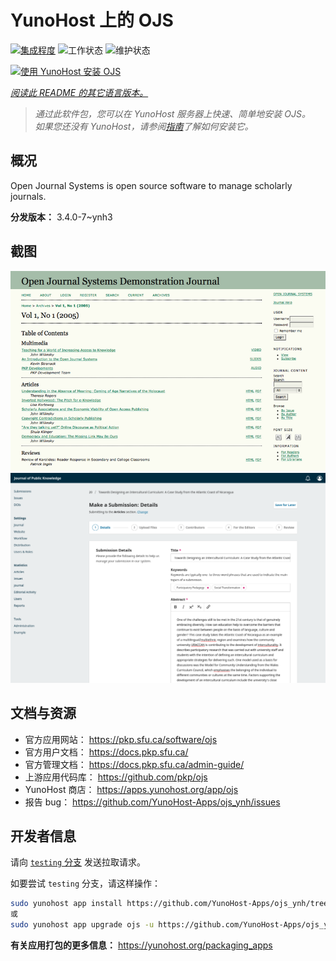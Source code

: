 <!--
注意：此 README 由 <https://github.com/YunoHost/apps/tree/master/tools/readme_generator> 自动生成
请勿手动编辑。
-->

# YunoHost 上的 OJS

[![集成程度](https://dash.yunohost.org/integration/ojs.svg)](https://ci-apps.yunohost.org/ci/apps/ojs/) ![工作状态](https://ci-apps.yunohost.org/ci/badges/ojs.status.svg) ![维护状态](https://ci-apps.yunohost.org/ci/badges/ojs.maintain.svg)

[![使用 YunoHost 安装 OJS](https://install-app.yunohost.org/install-with-yunohost.svg)](https://install-app.yunohost.org/?app=ojs)

*[阅读此 README 的其它语言版本。](./ALL_README.md)*

> *通过此软件包，您可以在 YunoHost 服务器上快速、简单地安装 OJS。*  
> *如果您还没有 YunoHost，请参阅[指南](https://yunohost.org/install)了解如何安装它。*

## 概况

Open Journal Systems is open source software to manage scholarly journals.


**分发版本：** 3.4.0-7~ynh3

## 截图

![OJS 的截图](./doc/screenshots/Open_Journal_Systems_interface_screenshot.png)
![OJS 的截图](./doc/screenshots/screenshot.png)

## 文档与资源

- 官方应用网站： <https://pkp.sfu.ca/software/ojs>
- 官方用户文档： <https://docs.pkp.sfu.ca/>
- 官方管理文档： <https://docs.pkp.sfu.ca/admin-guide/>
- 上游应用代码库： <https://github.com/pkp/ojs>
- YunoHost 商店： <https://apps.yunohost.org/app/ojs>
- 报告 bug： <https://github.com/YunoHost-Apps/ojs_ynh/issues>

## 开发者信息

请向 [`testing` 分支](https://github.com/YunoHost-Apps/ojs_ynh/tree/testing) 发送拉取请求。

如要尝试 `testing` 分支，请这样操作：

```bash
sudo yunohost app install https://github.com/YunoHost-Apps/ojs_ynh/tree/testing --debug
或
sudo yunohost app upgrade ojs -u https://github.com/YunoHost-Apps/ojs_ynh/tree/testing --debug
```

**有关应用打包的更多信息：** <https://yunohost.org/packaging_apps>
